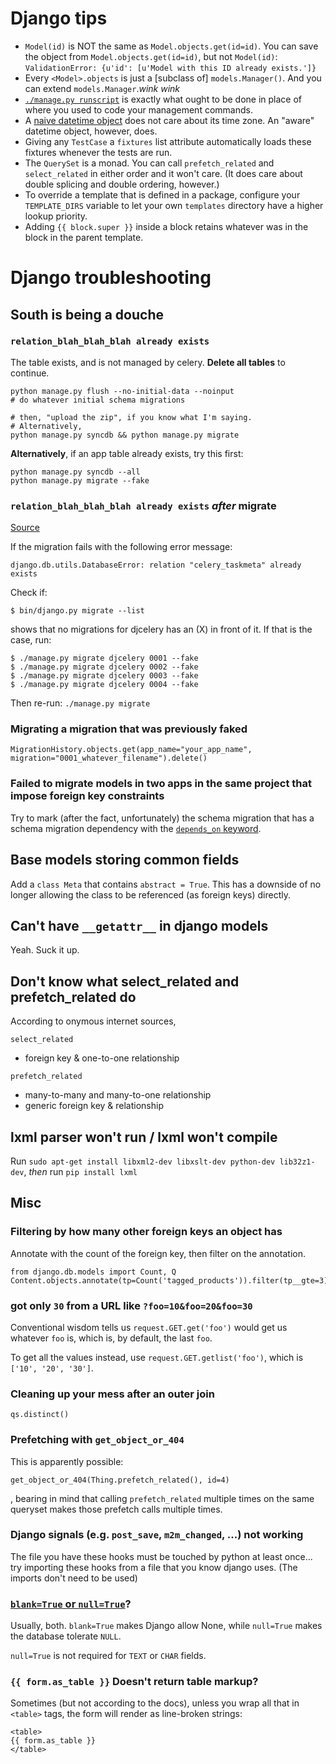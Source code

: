 # Django tips

* `Model(id)` is NOT the same as `Model.objects.get(id=id)`. You can save the object from `Model.objects.get(id=id)`, but not `Model(id)`: `ValidationError: {u'id': [u'Model with this ID already exists.']}`
* Every `<Model>.objects` is just a [subclass of] `models.Manager()`. And you can extend `models.Manager`.*wink wink*
* [`./manage.py runscript`](http://django-extensions.readthedocs.org/en/latest/runscript.html) is exactly what ought to be done in place of where you used to code your management commands.
* A [naive datetime object](https://docs.python.org/2/library/datetime.html) does not care about its time zone. An "aware" datetime object, however, does.
* Giving any `TestCase` a `fixtures` list attribute automatically loads these fixtures whenever the tests are run.
* The `QuerySet` is a monad. You can call `prefetch_related` and `select_related` in either order and it won't care. (It does care about double splicing and double ordering, however.)
* To override a template that is defined in a package, configure your `TEMPLATE_DIRS` variable to let your own `templates` directory have a higher lookup priority.
* Adding `{{ block.super }}` inside a block retains whatever was in the block in the parent template.

# Django troubleshooting

## South is being a douche

### `relation_blah_blah_blah already exists`

The table exists, and is not managed by celery. **Delete all tables** to continue.

```
python manage.py flush --no-initial-data --noinput
# do whatever initial schema migrations

# then, "upload the zip", if you know what I'm saying.
# Alternatively,
python manage.py syncdb && python manage.py migrate
```

**Alternatively**, if an app table already exists, try this first:

```
python manage.py syncdb --all
python manage.py migrate --fake
```

### `relation_blah_blah_blah already exists` *after* migrate

[Source][github]

If the migration fails with the following error message:

```
django.db.utils.DatabaseError: relation "celery_taskmeta" already exists
```

Check if:

```
$ bin/django.py migrate --list
```

shows that no migrations for djcelery has an (X) in front of it. If that is the case, run:

```
$ ./manage.py migrate djcelery 0001 --fake
$ ./manage.py migrate djcelery 0002 --fake
$ ./manage.py migrate djcelery 0003 --fake
$ ./manage.py migrate djcelery 0004 --fake
```

Then re-run: `./manage.py migrate`

### Migrating a migration that was previously faked

`MigrationHistory.objects.get(app_name="your_app_name", migration="0001_whatever_filename").delete()`

### Failed to migrate models in two apps in the same project that impose foreign key constraints

Try to mark (after the fact, unfortunately) the schema migration that has a schema migration dependency with the [`depends_on` keyword][readthedocs].

## Base models storing common fields

Add a `class Meta` that contains `abstract = True`. 
This has a downside of no longer allowing the class to be referenced (as foreign keys) directly.

## Can't have `__getattr__` in django models

Yeah. Suck it up.

## Don't know what select_related and prefetch_related do
According to onymous internet sources,

`select_related`
- foreign key & one-to-one relationship

`prefetch_related`
- many-to-many and many-to-one relationship
- generic foreign key & relationship

## lxml parser won't run / lxml won't compile

Run `sudo apt-get install libxml2-dev libxslt-dev python-dev lib32z1-dev`, *then* run `pip install lxml`

## Misc

### Filtering by how many other foreign keys an object has

Annotate with the count of the foreign key, then filter on the annotation.

```
from django.db.models import Count, Q
Content.objects.annotate(tp=Count('tagged_products')).filter(tp__gte=3)
```

### got only `30` from a URL like `?foo=10&foo=20&foo=30`

Conventional wisdom tells us `request.GET.get('foo')` would get us whatever `foo` is, which is, by default, the last `foo`.

To get all the values instead, use `request.GET.getlist('foo')`, which is `['10', '20', '30']`.

### Cleaning up your mess after an outer join

```
qs.distinct()
```

### Prefetching with `get_object_or_404`

This is apparently possible:

```
get_object_or_404(Thing.prefetch_related(), id=4)
```

, bearing in mind that calling `prefetch_related` multiple times on the same queryset makes those prefetch calls multiple times.

### Django signals (e.g. `post_save`, `m2m_changed`, ...) not working

The file you have these hooks must be touched by python at least once... try importing these hooks from a file that you know django uses. (The imports don't need to be used)

### [`blank=True` or `null=True`](http://stackoverflow.com/a/8609425)?

Usually, both. `blank=True` makes Django allow None, while `null=True` makes the database tolerate `NULL`.

`null=True` is not required for `TEXT` or `CHAR` fields.

### `{{ form.as_table }}` Doesn't return table markup?

Sometimes (but not according to the docs), unless you wrap all that in `<table>` tags, the form will render as line-broken strings:

```
<table>
{{ form.as_table }}
</table>
```

[github]: https://github.com/devilry/devilry-deploy/blob/master/docs/src/migrationguides/1.4.0.rst#2-----migrate-the-database
[readthedocs]: http://south.readthedocs.org/en/latest/dependencies.html
